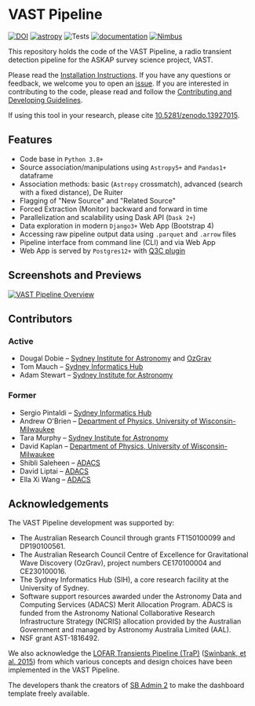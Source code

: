 # VAST Pipeline
[![DOI](https://zenodo.org/badge/DOI/10.5281/zenodo.13927016.svg)](https://doi.org/10.5281/zenodo.13927016)
[![astropy](http://img.shields.io/badge/powered%20by-AstroPy-orange.svg?style=flat)](http://www.astropy.org/)
![Tests](https://github.com/askap-vast/vast-pipeline/workflows/test-suite/badge.svg)
[![documentation](https://img.shields.io/badge/docs-mkdocs%20material-blue.svg?style=flat)](https://vast-survey.org/vast-pipeline/)
[![Nimbus](https://img.shields.io/website?down_color=red&down_message=offline&label=Nimbus&up_color=green&up_message=online&url=https%3A%2F%2Fdev.pipeline.vast-survey.org)](https://dev.pipeline.vast-survey.org)
<!-- created with https://shields.io/category/monitoring -->


<!-- TODO: replace above with this below when repo is public -->
<!-- ![Tests](https://img.shields.io/github/workflow/status/askap-vast/vast-pipeline/test-suite/master?label=Test%20Suite&logo=github) -->

This repository holds the code of the VAST Pipeline, a radio transient detection pipeline for the ASKAP survey science project, VAST.

Please read the [Installation Instructions](https://vast-survey.org/vast-pipeline/v1.0.0/gettingstarted/installation/). If you have any questions or feedback, we welcome you to open an [issue](https://github.com/askap-vast/vast-pipeline/issues). If you are interested in contributing to the code, please read and follow the [Contributing and Developing Guidelines](https://vast-survey.org/vast-pipeline/v1.0.0/developing/intro/).

If using this tool in your research, please cite [10.5281/zenodo.13927015](https://doi.org/10.5281/zenodo.13927016).

## Features

* Code base in `Python 3.8+`
* Source association/manipulations using `Astropy5+` and `Pandas1+` dataframe
* Association methods: basic (`Astropy` crossmatch), advanced (search with a fixed distance), De Ruiter
* Flagging of "New Source" and "Related Source"
* Forced Extraction (Monitor) backward and forward in time
* Parallelization and scalability using Dask API (`Dask 2+`)
* Data exploration in modern `Django3+` Web App (Bootstrap 4)
* Accessing raw pipeline output data using `.parquet` and `.arrow` files
* Pipeline interface from command line (CLI) and via Web App
* Web App is served by `Postgres12+` with [Q3C plugin](https://github.com/segasai/q3c)

## Screenshots and Previews

[![VAST Pipeline Overview](https://github.com/askap-vast/vast-pipeline/blob/master/docs/img/vast_pipeline_overview1.gif)](https://github.com/askap-vast/vast-pipeline/blob/master/docs/img/vast_pipeline_overview1.gif)

## Contributors

### Active
* Dougal Dobie – [Sydney Institute for Astronomy](https://sifa.sydney.edu.au/) and [OzGrav](https://www.ozgrav.org)
* Tom Mauch – [Sydney Informatics Hub](https://informatics.sydney.edu.au)
* Adam Stewart – [Sydney Institute for Astronomy](https://sifa.sydney.edu.au/)

### Former
* Sergio Pintaldi – [Sydney Informatics Hub](https://informatics.sydney.edu.au)
* Andrew O'Brien – [Department of Physics, University of Wisconsin-Milwaukee](https://uwm.edu/physics/research/astronomy-gravitation-cosmology/)
* Tara Murphy – [Sydney Institute for Astronomy](https://sifa.sydney.edu.au/)
* David Kaplan – [Department of Physics, University of Wisconsin-Milwaukee](https://uwm.edu/physics/research/astronomy-gravitation-cosmology/)
* Shibli Saleheen – [ADACS](https://adacs.org.au/)
* David Liptai – [ADACS](https://adacs.org.au/)
* Ella Xi Wang – [ADACS](https://adacs.org.au/)

## Acknowledgements

The VAST Pipeline development was supported by:

* The Australian Research Council through grants FT150100099 and DP190100561.
* The Australian Research Council Centre of Excellence for Gravitational Wave Discovery (OzGrav), project numbers CE170100004 and CE230100016.
* The Sydney Informatics Hub (SIH), a core research facility at the University of Sydney.
* Software support resources awarded under the Astronomy Data and Computing Services (ADACS) Merit Allocation Program. ADACS is funded from the Astronomy National Collaborative Research Infrastructure Strategy (NCRIS) allocation provided by the Australian Government and managed by Astronomy Australia Limited (AAL).
* NSF grant AST-1816492.

We also acknowledge the [LOFAR Transients Pipeline (TraP)](https://ascl.net/1412.011) ([Swinbank, et al. 2015](https://ui.adsabs.harvard.edu/abs/2015A%26C....11...25S/abstract)) from which various concepts and design choices have been implemented in the VAST Pipeline.

The developers thank the creators of [SB Admin 2](https://github.com/StartBootstrap/startbootstrap-sb-admin-2) to make the dashboard template freely available.
